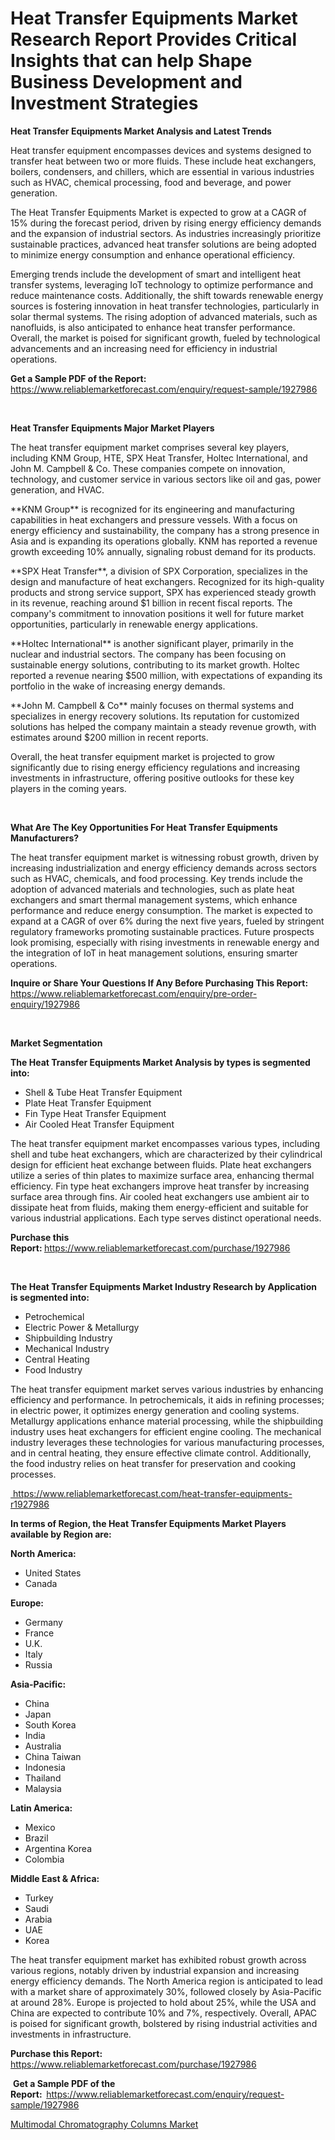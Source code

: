 <p><h1>Heat Transfer Equipments Market Research Report Provides Critical Insights that can help Shape Business Development and Investment Strategies</h1></p><p><strong>Heat Transfer Equipments Market Analysis and Latest Trends</strong></p>
<p><p>Heat transfer equipment encompasses devices and systems designed to transfer heat between two or more fluids. These include heat exchangers, boilers, condensers, and chillers, which are essential in various industries such as HVAC, chemical processing, food and beverage, and power generation. </p><p>The Heat Transfer Equipments Market is expected to grow at a CAGR of 15% during the forecast period, driven by rising energy efficiency demands and the expansion of industrial sectors. As industries increasingly prioritize sustainable practices, advanced heat transfer solutions are being adopted to minimize energy consumption and enhance operational efficiency. </p><p>Emerging trends include the development of smart and intelligent heat transfer systems, leveraging IoT technology to optimize performance and reduce maintenance costs. Additionally, the shift towards renewable energy sources is fostering innovation in heat transfer technologies, particularly in solar thermal systems. The rising adoption of advanced materials, such as nanofluids, is also anticipated to enhance heat transfer performance. Overall, the market is poised for significant growth, fueled by technological advancements and an increasing need for efficiency in industrial operations.</p></p>
<p><strong>Get a Sample PDF of the Report:&nbsp;</strong> <a href="https://www.reliablemarketforecast.com/enquiry/request-sample/1927986?utm_campaign=2736&utm_medium=2&utm_source=Github&utm_content=ia&utm_term=28032025&utm_id=heat-transfer-equipments">https://www.reliablemarketforecast.com/enquiry/request-sample/1927986</a></p>
<p>&nbsp;</p>
<p><strong>Heat Transfer Equipments Major Market Players</strong></p>
<p><p>The heat transfer equipment market comprises several key players, including KNM Group, HTE, SPX Heat Transfer, Holtec International, and John M. Campbell & Co. These companies compete on innovation, technology, and customer service in various sectors like oil and gas, power generation, and HVAC.</p><p>**KNM Group** is recognized for its engineering and manufacturing capabilities in heat exchangers and pressure vessels. With a focus on energy efficiency and sustainability, the company has a strong presence in Asia and is expanding its operations globally. KNM has reported a revenue growth exceeding 10% annually, signaling robust demand for its products.</p><p>**SPX Heat Transfer**, a division of SPX Corporation, specializes in the design and manufacture of heat exchangers. Recognized for its high-quality products and strong service support, SPX has experienced steady growth in its revenue, reaching around $1 billion in recent fiscal reports. The company's commitment to innovation positions it well for future market opportunities, particularly in renewable energy applications.</p><p>**Holtec International** is another significant player, primarily in the nuclear and industrial sectors. The company has been focusing on sustainable energy solutions, contributing to its market growth. Holtec reported a revenue nearing $500 million, with expectations of expanding its portfolio in the wake of increasing energy demands.</p><p>**John M. Campbell & Co** mainly focuses on thermal systems and specializes in energy recovery solutions. Its reputation for customized solutions has helped the company maintain a steady revenue growth, with estimates around $200 million in recent reports.</p><p>Overall, the heat transfer equipment market is projected to grow significantly due to rising energy efficiency regulations and increasing investments in infrastructure, offering positive outlooks for these key players in the coming years.</p></p>
<p>&nbsp;</p>
<p><strong>What Are The Key Opportunities For Heat Transfer Equipments Manufacturers?</strong></p>
<p><p>The heat transfer equipment market is witnessing robust growth, driven by increasing industrialization and energy efficiency demands across sectors such as HVAC, chemicals, and food processing. Key trends include the adoption of advanced materials and technologies, such as plate heat exchangers and smart thermal management systems, which enhance performance and reduce energy consumption. The market is expected to expand at a CAGR of over 6% during the next five years, fueled by stringent regulatory frameworks promoting sustainable practices. Future prospects look promising, especially with rising investments in renewable energy and the integration of IoT in heat management solutions, ensuring smarter operations.</p></p>
<p><strong>Inquire or Share Your Questions If Any Before Purchasing This Report:</strong> <a href="https://www.reliablemarketforecast.com/enquiry/pre-order-enquiry/1927986?utm_campaign=2736&utm_medium=2&utm_source=Github&utm_content=ia&utm_term=28032025&utm_id=heat-transfer-equipments">https://www.reliablemarketforecast.com/enquiry/pre-order-enquiry/1927986</a></p>
<p>&nbsp;</p>
<p><strong>Market Segmentation</strong></p>
<p><strong>The Heat Transfer Equipments Market Analysis by types is segmented into:</strong></p>
<p><ul><li>Shell & Tube Heat Transfer Equipment</li><li>Plate Heat Transfer Equipment</li><li>Fin Type Heat Transfer Equipment</li><li>Air Cooled Heat Transfer Equipment</li></ul></p>
<p><p>The heat transfer equipment market encompasses various types, including shell and tube heat exchangers, which are characterized by their cylindrical design for efficient heat exchange between fluids. Plate heat exchangers utilize a series of thin plates to maximize surface area, enhancing thermal efficiency. Fin type heat exchangers improve heat transfer by increasing surface area through fins. Air cooled heat exchangers use ambient air to dissipate heat from fluids, making them energy-efficient and suitable for various industrial applications. Each type serves distinct operational needs.</p></p>
<p><strong>Purchase this Report:&nbsp;</strong><a href="https://www.reliablemarketforecast.com/purchase/1927986?utm_campaign=2736&utm_medium=2&utm_source=Github&utm_content=ia&utm_term=28032025&utm_id=heat-transfer-equipments">https://www.reliablemarketforecast.com/purchase/1927986</a></p>
<p>&nbsp;</p>
<p><strong>The Heat Transfer Equipments Market Industry Research by Application is segmented into:</strong></p>
<p><ul><li>Petrochemical</li><li>Electric Power & Metallurgy</li><li>Shipbuilding Industry</li><li>Mechanical Industry</li><li>Central Heating</li><li>Food Industry</li></ul></p>
<p><p>The heat transfer equipment market serves various industries by enhancing efficiency and performance. In petrochemicals, it aids in refining processes; in electric power, it optimizes energy generation and cooling systems. Metallurgy applications enhance material processing, while the shipbuilding industry uses heat exchangers for efficient engine cooling. The mechanical industry leverages these technologies for various manufacturing processes, and in central heating, they ensure effective climate control. Additionally, the food industry relies on heat transfer for preservation and cooking processes.</p></p>
<p><a href="https://www.reliablemarketforecast.com/heat-transfer-equipments-r1927986?utm_campaign=2736&utm_medium=2&utm_source=Github&utm_content=ia&utm_term=28032025&utm_id=heat-transfer-equipments">&nbsp;https://www.reliablemarketforecast.com/heat-transfer-equipments-r1927986</a></p>
<p><strong>In terms of Region, the Heat Transfer Equipments Market Players available by Region are:</strong></p>
<p>
    <p> <strong> North America: </strong>
        <ul>
            <li>United States</li>
            <li>Canada</li>
        </ul>
        </p> 
    <p> <strong> Europe: </strong>
        <ul>
            <li>Germany</li>
            <li>France</li>
            <li>U.K.</li>
            <li>Italy</li>
            <li>Russia</li>
        </ul>
        </p> 
    <p> <strong> Asia-Pacific: </strong>
        <ul>
            <li>China</li>
            <li>Japan</li>
            <li>South Korea</li>
            <li>India</li>
            <li>Australia</li>
            <li>China Taiwan</li>
            <li>Indonesia</li>
            <li>Thailand</li>
            <li>Malaysia</li>
        </ul>
        </p> 
    <p> <strong> Latin America: </strong>
        <ul>
            <li>Mexico</li>
            <li>Brazil</li>
            <li>Argentina Korea</li>
            <li>Colombia</li>
        </ul>
        </p> 
    <p> <strong> Middle East & Africa: </strong>
        <ul>
            <li>Turkey</li>
            <li>Saudi</li>
            <li>Arabia</li>
            <li>UAE</li>
            <li>Korea</li>
        </ul>
    </p>
    </p>
<p><p>The heat transfer equipment market has exhibited robust growth across various regions, notably driven by industrial expansion and increasing energy efficiency demands. The North America region is anticipated to lead with a market share of approximately 30%, followed closely by Asia-Pacific at around 28%. Europe is projected to hold about 25%, while the USA and China are expected to contribute 10% and 7%, respectively. Overall, APAC is poised for significant growth, bolstered by rising industrial activities and investments in infrastructure.</p></p>
<p><strong>Purchase this Report: </strong><a href="https://www.reliablemarketforecast.com/purchase/1927986?utm_campaign=2736&utm_medium=2&utm_source=Github&utm_content=ia&utm_term=28032025&utm_id=heat-transfer-equipments">https://www.reliablemarketforecast.com/purchase/1927986</a></p>
<p>&nbsp;<strong>Get a Sample PDF of the Report:&nbsp;&nbsp;</strong><a href="https://www.reliablemarketforecast.com/enquiry/request-sample/1927986?utm_campaign=2736&utm_medium=2&utm_source=Github&utm_content=ia&utm_term=28032025&utm_id=heat-transfer-equipments">https://www.reliablemarketforecast.com/enquiry/request-sample/1927986</a></p>
<p><strong></strong></p>
<p><p><a href="https://github.com/meuskocov/Market-Research-Report-List-1/blob/main/multimodal-chromatography-columns-market.md?utm_campaign=2736&utm_medium=2&utm_source=Github&utm_content=ia&utm_term=28032025&utm_id=heat-transfer-equipments">Multimodal Chromatography Columns Market</a></p></p>